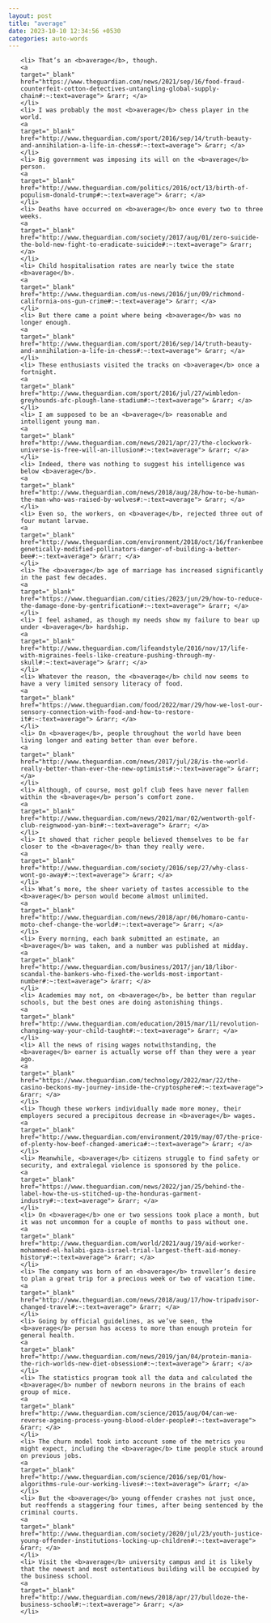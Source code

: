 ```yaml
---
layout: post
title: "average"
date: 2023-10-10 12:34:56 +0530
categories: auto-words
---
```

<ol>

    <li> That’s an <b>average</b>, though.
    <a 
    target="_blank" 
    href="https://www.theguardian.com/news/2021/sep/16/food-fraud-counterfeit-cotton-detectives-untangling-global-supply-chain#:~:text=average"> &rarr; </a>
    </li>
    <li> I was probably the most <b>average</b> chess player in the world.
    <a 
    target="_blank" 
    href="http://www.theguardian.com/sport/2016/sep/14/truth-beauty-and-annihilation-a-life-in-chess#:~:text=average"> &rarr; </a>
    </li>
    <li> Big government was imposing its will on the <b>average</b> person.
    <a 
    target="_blank" 
    href="http://www.theguardian.com/politics/2016/oct/13/birth-of-populism-donald-trump#:~:text=average"> &rarr; </a>
    </li>
    <li> Deaths have occurred on <b>average</b> once every two to three weeks.
    <a 
    target="_blank" 
    href="http://www.theguardian.com/society/2017/aug/01/zero-suicide-the-bold-new-fight-to-eradicate-suicide#:~:text=average"> &rarr; </a>
    </li>
    <li> Child hospitalisation rates are nearly twice the state <b>average</b>.
    <a 
    target="_blank" 
    href="http://www.theguardian.com/us-news/2016/jun/09/richmond-california-ons-gun-crime#:~:text=average"> &rarr; </a>
    </li>
    <li> But there came a point where being <b>average</b> was no longer enough.
    <a 
    target="_blank" 
    href="http://www.theguardian.com/sport/2016/sep/14/truth-beauty-and-annihilation-a-life-in-chess#:~:text=average"> &rarr; </a>
    </li>
    <li> These enthusiasts visited the tracks on <b>average</b> once a fortnight.
    <a 
    target="_blank" 
    href="http://www.theguardian.com/sport/2016/jul/27/wimbledon-greyhounds-afc-plough-lane-stadium#:~:text=average"> &rarr; </a>
    </li>
    <li> I am supposed to be an <b>average</b> reasonable and intelligent young man.
    <a 
    target="_blank" 
    href="http://www.theguardian.com/news/2021/apr/27/the-clockwork-universe-is-free-will-an-illusion#:~:text=average"> &rarr; </a>
    </li>
    <li> Indeed, there was nothing to suggest his intelligence was below <b>average</b>.
    <a 
    target="_blank" 
    href="http://www.theguardian.com/news/2018/aug/28/how-to-be-human-the-man-who-was-raised-by-wolves#:~:text=average"> &rarr; </a>
    </li>
    <li> Even so, the workers, on <b>average</b>, rejected three out of four mutant larvae.
    <a 
    target="_blank" 
    href="http://www.theguardian.com/environment/2018/oct/16/frankenbees-genetically-modified-pollinators-danger-of-building-a-better-bee#:~:text=average"> &rarr; </a>
    </li>
    <li> The <b>average</b> age of marriage has increased significantly in the past few decades.
    <a 
    target="_blank" 
    href="https://www.theguardian.com/cities/2023/jun/29/how-to-reduce-the-damage-done-by-gentrification#:~:text=average"> &rarr; </a>
    </li>
    <li> I feel ashamed, as though my needs show my failure to bear up under <b>average</b> hardship.
    <a 
    target="_blank" 
    href="http://www.theguardian.com/lifeandstyle/2016/nov/17/life-with-migraines-feels-like-creature-pushing-through-my-skull#:~:text=average"> &rarr; </a>
    </li>
    <li> Whatever the reason, the <b>average</b> child now seems to have a very limited sensory literacy of food.
    <a 
    target="_blank" 
    href="https://www.theguardian.com/food/2022/mar/29/how-we-lost-our-sensory-connection-with-food-and-how-to-restore-it#:~:text=average"> &rarr; </a>
    </li>
    <li> On <b>average</b>, people throughout the world have been living longer and eating better than ever before.
    <a 
    target="_blank" 
    href="http://www.theguardian.com/news/2017/jul/28/is-the-world-really-better-than-ever-the-new-optimists#:~:text=average"> &rarr; </a>
    </li>
    <li> Although, of course, most golf club fees have never fallen within the <b>average</b> person’s comfort zone.
    <a 
    target="_blank" 
    href="http://www.theguardian.com/news/2021/mar/02/wentworth-golf-club-reignwood-yan-bin#:~:text=average"> &rarr; </a>
    </li>
    <li> It showed that richer people believed themselves to be far closer to the <b>average</b> than they really were.
    <a 
    target="_blank" 
    href="http://www.theguardian.com/society/2016/sep/27/why-class-wont-go-away#:~:text=average"> &rarr; </a>
    </li>
    <li> What’s more, the sheer variety of tastes accessible to the <b>average</b> person would become almost unlimited.
    <a 
    target="_blank" 
    href="http://www.theguardian.com/news/2018/apr/06/homaro-cantu-moto-chef-change-the-world#:~:text=average"> &rarr; </a>
    </li>
    <li> Every morning, each bank submitted an estimate, an <b>average</b> was taken, and a number was published at midday.
    <a 
    target="_blank" 
    href="http://www.theguardian.com/business/2017/jan/18/libor-scandal-the-bankers-who-fixed-the-worlds-most-important-number#:~:text=average"> &rarr; </a>
    </li>
    <li> Academies may not, on <b>average</b>, be better than regular schools, but the best ones are doing astonishing things.
    <a 
    target="_blank" 
    href="http://www.theguardian.com/education/2015/mar/11/revolution-changing-way-your-child-taught#:~:text=average"> &rarr; </a>
    </li>
    <li> All the news of rising wages notwithstanding, the <b>average</b> earner is actually worse off than they were a year ago.
    <a 
    target="_blank" 
    href="https://www.theguardian.com/technology/2022/mar/22/the-casino-beckons-my-journey-inside-the-cryptosphere#:~:text=average"> &rarr; </a>
    </li>
    <li> Though these workers individually made more money, their employers secured a precipitous decrease in <b>average</b> wages.
    <a 
    target="_blank" 
    href="http://www.theguardian.com/environment/2019/may/07/the-price-of-plenty-how-beef-changed-america#:~:text=average"> &rarr; </a>
    </li>
    <li> Meanwhile, <b>average</b> citizens struggle to find safety or security, and extralegal violence is sponsored by the police.
    <a 
    target="_blank" 
    href="https://www.theguardian.com/news/2022/jan/25/behind-the-label-how-the-us-stitched-up-the-honduras-garment-industry#:~:text=average"> &rarr; </a>
    </li>
    <li> On <b>average</b> one or two sessions took place a month, but it was not uncommon for a couple of months to pass without one.
    <a 
    target="_blank" 
    href="http://www.theguardian.com/world/2021/aug/19/aid-worker-mohammed-el-halabi-gaza-israel-trial-largest-theft-aid-money-history#:~:text=average"> &rarr; </a>
    </li>
    <li> The company was born of an <b>average</b> traveller’s desire to plan a great trip for a precious week or two of vacation time.
    <a 
    target="_blank" 
    href="http://www.theguardian.com/news/2018/aug/17/how-tripadvisor-changed-travel#:~:text=average"> &rarr; </a>
    </li>
    <li> Going by official guidelines, as we’ve seen, the <b>average</b> person has access to more than enough protein for general health.
    <a 
    target="_blank" 
    href="http://www.theguardian.com/news/2019/jan/04/protein-mania-the-rich-worlds-new-diet-obsession#:~:text=average"> &rarr; </a>
    </li>
    <li> The statistics program took all the data and calculated the <b>average</b> number of newborn neurons in the brains of each group of mice.
    <a 
    target="_blank" 
    href="http://www.theguardian.com/science/2015/aug/04/can-we-reverse-ageing-process-young-blood-older-people#:~:text=average"> &rarr; </a>
    </li>
    <li> The churn model took into account some of the metrics you might expect, including the <b>average</b> time people stuck around on previous jobs.
    <a 
    target="_blank" 
    href="http://www.theguardian.com/science/2016/sep/01/how-algorithms-rule-our-working-lives#:~:text=average"> &rarr; </a>
    </li>
    <li> But the <b>average</b> young offender crashes not just once, but reoffends a staggering four times, after being sentenced by the criminal courts.
    <a 
    target="_blank" 
    href="http://www.theguardian.com/society/2020/jul/23/youth-justice-young-offender-institutions-locking-up-children#:~:text=average"> &rarr; </a>
    </li>
    <li> Visit the <b>average</b> university campus and it is likely that the newest and most ostentatious building will be occupied by the business school.
    <a 
    target="_blank" 
    href="http://www.theguardian.com/news/2018/apr/27/bulldoze-the-business-school#:~:text=average"> &rarr; </a>
    </li>